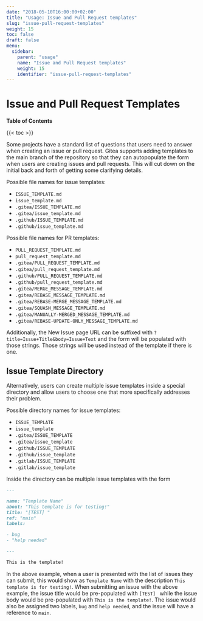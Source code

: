 ```yaml
---
date: "2018-05-10T16:00:00+02:00"
title: "Usage: Issue and Pull Request templates"
slug: "issue-pull-request-templates"
weight: 15
toc: false
draft: false
menu:
  sidebar:
    parent: "usage"
    name: "Issue and Pull Request templates"
    weight: 15
    identifier: "issue-pull-request-templates"
---
```


# Issue and Pull Request Templates

**Table of Contents**

{{< toc >}}

Some projects have a standard list of questions that users need to answer
when creating an issue or pull request. Gitea supports adding templates to the
main branch of the repository so that they can autopopulate the form when users are
creating issues and pull requests. This will cut down on the initial back and forth
of getting some clarifying details.

Possible file names for issue templates:

- `ISSUE_TEMPLATE.md`
- `issue_template.md`
- `.gitea/ISSUE_TEMPLATE.md`
- `.gitea/issue_template.md`
- `.github/ISSUE_TEMPLATE.md`
- `.github/issue_template.md`

Possible file names for PR templates:

- `PULL_REQUEST_TEMPLATE.md`
- `pull_request_template.md`
- `.gitea/PULL_REQUEST_TEMPLATE.md`
- `.gitea/pull_request_template.md`
- `.github/PULL_REQUEST_TEMPLATE.md`
- `.github/pull_request_template.md`
- `.gitea/MERGE_MESSAGE_TEMPLATE.md`
- `.gitea/REBASE_MESSAGE_TEMPLATE.md`
- `.gitea/REBASE-MERGE_MESSAGE_TEMPLATE.md`
- `.gitea/SQUASH_MESSAGE_TEMPLATE.md`
- `.gitea/MANUALLY-MERGED_MESSAGE_TEMPLATE.md`
- `.gitea/REBASE-UPDATE-ONLY_MESSAGE_TEMPLATE.md`

Additionally, the New Issue page URL can be suffixed with `?title=Issue+Title&body=Issue+Text` and the form will be populated with those strings. Those strings will be used instead of the template if there is one.

## Issue Template Directory

Alternatively, users can create multiple issue templates inside a special directory and allow users to choose one that more specifically
addresses their problem.

Possible directory names for issue templates:

- `ISSUE_TEMPLATE`
- `issue_template`
- `.gitea/ISSUE_TEMPLATE`
- `.gitea/issue_template`
- `.github/ISSUE_TEMPLATE`
- `.github/issue_template`
- `.gitlab/ISSUE_TEMPLATE`
- `.gitlab/issue_template`

Inside the directory can be multiple issue templates with the form

```md
---

name: "Template Name"
about: "This template is for testing!"
title: "[TEST] "
ref: "main"
labels:

- bug
- "help needed"

---

This is the template!
```

In the above example, when a user is presented with the list of issues they can submit, this would show as `Template Name` with the description
`This template is for testing!`. When submitting an issue with the above example, the issue title would be pre-populated with
`[TEST] ` while the issue body would be pre-populated with `This is the template!`. The issue would also be assigned two labels,
`bug` and `help needed`, and the issue will have a reference to `main`.
